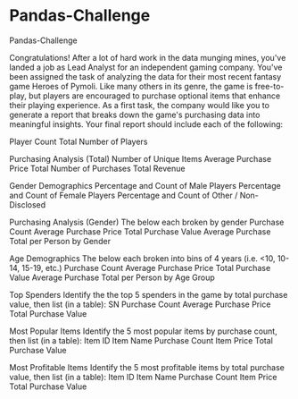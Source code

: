 # Pandas-Challenge
Pandas-Challenge

Congratulations! After a lot of hard work in the data munging mines, you've landed a job as Lead Analyst for an independent gaming company. You've been assigned the task of analyzing the data for their most recent fantasy game Heroes of Pymoli.
Like many others in its genre, the game is free-to-play, but players are encouraged to purchase optional items that enhance their playing experience. As a first task, the company would like you to generate a report that breaks down the game's purchasing data into meaningful insights.
Your final report should include each of the following:

Player Count
  Total Number of Players


Purchasing Analysis (Total)
  Number of Unique Items
  Average Purchase Price
  Total Number of Purchases
  Total Revenue


Gender Demographics
  Percentage and Count of Male Players
  Percentage and Count of Female Players
  Percentage and Count of Other / Non-Disclosed


Purchasing Analysis (Gender)
  The below each broken by gender
    Purchase Count
    Average Purchase Price
    Total Purchase Value
    Average Purchase Total per Person by Gender


Age Demographics
  The below each broken into bins of 4 years (i.e. <10, 10-14, 15-19, etc.)
    Purchase Count
    Average Purchase Price
    Total Purchase Value
    Average Purchase Total per Person by Age Group


Top Spenders
  Identify the the top 5 spenders in the game by total purchase value, then list (in a table):
    SN
    Purchase Count
    Average Purchase Price
    Total Purchase Value


Most Popular Items
  Identify the 5 most popular items by purchase count, then list (in a table):
    Item ID
    Item Name
    Purchase Count
    Item Price
    Total Purchase Value


Most Profitable Items
  Identify the 5 most profitable items by total purchase value, then list (in a table):
    Item ID
    Item Name
    Purchase Count
    Item Price
    Total Purchase Value

